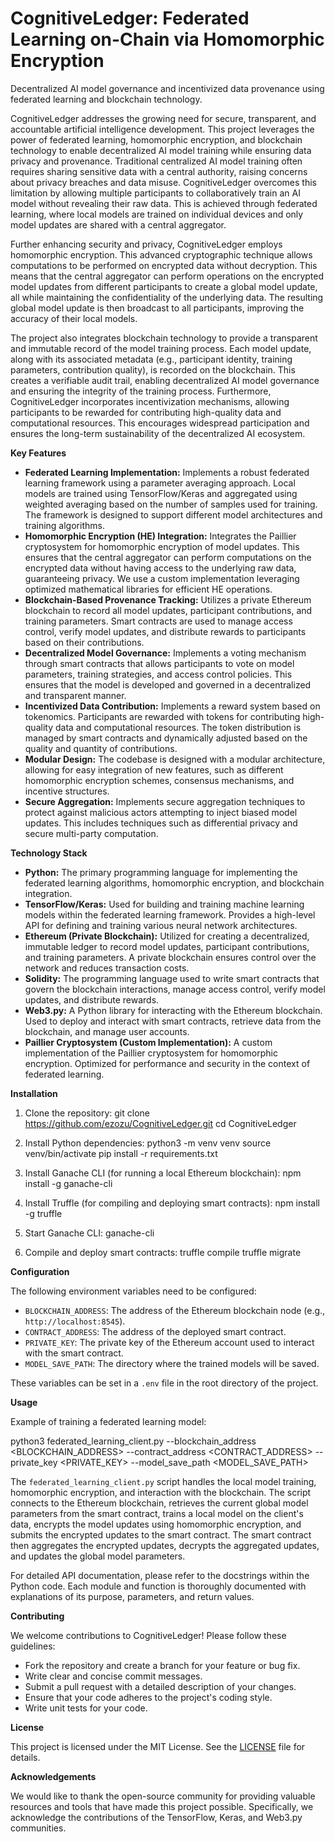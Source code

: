 # CognitiveLedger: Federated Learning on-Chain via Homomorphic Encryption

Decentralized AI model governance and incentivized data provenance using federated learning and blockchain technology.

CognitiveLedger addresses the growing need for secure, transparent, and accountable artificial intelligence development. This project leverages the power of federated learning, homomorphic encryption, and blockchain technology to enable decentralized AI model training while ensuring data privacy and provenance. Traditional centralized AI model training often requires sharing sensitive data with a central authority, raising concerns about privacy breaches and data misuse. CognitiveLedger overcomes this limitation by allowing multiple participants to collaboratively train an AI model without revealing their raw data. This is achieved through federated learning, where local models are trained on individual devices and only model updates are shared with a central aggregator.

Further enhancing security and privacy, CognitiveLedger employs homomorphic encryption. This advanced cryptographic technique allows computations to be performed on encrypted data without decryption. This means that the central aggregator can perform operations on the encrypted model updates from different participants to create a global model update, all while maintaining the confidentiality of the underlying data. The resulting global model update is then broadcast to all participants, improving the accuracy of their local models.

The project also integrates blockchain technology to provide a transparent and immutable record of the model training process. Each model update, along with its associated metadata (e.g., participant identity, training parameters, contribution quality), is recorded on the blockchain. This creates a verifiable audit trail, enabling decentralized AI model governance and ensuring the integrity of the training process. Furthermore, CognitiveLedger incorporates incentivization mechanisms, allowing participants to be rewarded for contributing high-quality data and computational resources. This encourages widespread participation and ensures the long-term sustainability of the decentralized AI ecosystem.

**Key Features**

*   **Federated Learning Implementation:** Implements a robust federated learning framework using a parameter averaging approach. Local models are trained using TensorFlow/Keras and aggregated using weighted averaging based on the number of samples used for training. The framework is designed to support different model architectures and training algorithms.
*   **Homomorphic Encryption (HE) Integration:** Integrates the Paillier cryptosystem for homomorphic encryption of model updates. This ensures that the central aggregator can perform computations on the encrypted data without having access to the underlying raw data, guaranteeing privacy. We use a custom implementation leveraging optimized mathematical libraries for efficient HE operations.
*   **Blockchain-Based Provenance Tracking:** Utilizes a private Ethereum blockchain to record all model updates, participant contributions, and training parameters. Smart contracts are used to manage access control, verify model updates, and distribute rewards to participants based on their contributions.
*   **Decentralized Model Governance:** Implements a voting mechanism through smart contracts that allows participants to vote on model parameters, training strategies, and access control policies. This ensures that the model is developed and governed in a decentralized and transparent manner.
*   **Incentivized Data Contribution:** Implements a reward system based on tokenomics. Participants are rewarded with tokens for contributing high-quality data and computational resources. The token distribution is managed by smart contracts and dynamically adjusted based on the quality and quantity of contributions.
*   **Modular Design:** The codebase is designed with a modular architecture, allowing for easy integration of new features, such as different homomorphic encryption schemes, consensus mechanisms, and incentive structures.
*   **Secure Aggregation:** Implements secure aggregation techniques to protect against malicious actors attempting to inject biased model updates. This includes techniques such as differential privacy and secure multi-party computation.

**Technology Stack**

*   **Python:** The primary programming language for implementing the federated learning algorithms, homomorphic encryption, and blockchain integration.
*   **TensorFlow/Keras:** Used for building and training machine learning models within the federated learning framework. Provides a high-level API for defining and training various neural network architectures.
*   **Ethereum (Private Blockchain):** Utilized for creating a decentralized, immutable ledger to record model updates, participant contributions, and training parameters. A private blockchain ensures control over the network and reduces transaction costs.
*   **Solidity:** The programming language used to write smart contracts that govern the blockchain interactions, manage access control, verify model updates, and distribute rewards.
*   **Web3.py:** A Python library for interacting with the Ethereum blockchain. Used to deploy and interact with smart contracts, retrieve data from the blockchain, and manage user accounts.
*   **Paillier Cryptosystem (Custom Implementation):** A custom implementation of the Paillier cryptosystem for homomorphic encryption. Optimized for performance and security in the context of federated learning.

**Installation**

1.  Clone the repository:
    git clone https://github.com/ezozu/CognitiveLedger.git
    cd CognitiveLedger

2.  Install Python dependencies:
    python3 -m venv venv
    source venv/bin/activate
    pip install -r requirements.txt

3.  Install Ganache CLI (for running a local Ethereum blockchain):
    npm install -g ganache-cli

4.  Install Truffle (for compiling and deploying smart contracts):
    npm install -g truffle

5.  Start Ganache CLI:
    ganache-cli

6.  Compile and deploy smart contracts:
    truffle compile
    truffle migrate

**Configuration**

The following environment variables need to be configured:

*   `BLOCKCHAIN_ADDRESS`: The address of the Ethereum blockchain node (e.g., `http://localhost:8545`).
*   `CONTRACT_ADDRESS`: The address of the deployed smart contract.
*   `PRIVATE_KEY`: The private key of the Ethereum account used to interact with the smart contract.
*   `MODEL_SAVE_PATH`: The directory where the trained models will be saved.

These variables can be set in a `.env` file in the root directory of the project.

**Usage**

Example of training a federated learning model:

python3 federated_learning_client.py --blockchain_address <BLOCKCHAIN_ADDRESS> --contract_address <CONTRACT_ADDRESS> --private_key <PRIVATE_KEY> --model_save_path <MODEL_SAVE_PATH>

The `federated_learning_client.py` script handles the local model training, homomorphic encryption, and interaction with the blockchain. The script connects to the Ethereum blockchain, retrieves the current global model parameters from the smart contract, trains a local model on the client's data, encrypts the model updates using homomorphic encryption, and submits the encrypted updates to the smart contract. The smart contract then aggregates the encrypted updates, decrypts the aggregated updates, and updates the global model parameters.

For detailed API documentation, please refer to the docstrings within the Python code. Each module and function is thoroughly documented with explanations of its purpose, parameters, and return values.

**Contributing**

We welcome contributions to CognitiveLedger! Please follow these guidelines:

*   Fork the repository and create a branch for your feature or bug fix.
*   Write clear and concise commit messages.
*   Submit a pull request with a detailed description of your changes.
*   Ensure that your code adheres to the project's coding style.
*   Write unit tests for your code.

**License**

This project is licensed under the MIT License. See the [LICENSE](https://github.com/ezozu/CognitiveLedger/blob/main/LICENSE) file for details.

**Acknowledgements**

We would like to thank the open-source community for providing valuable resources and tools that have made this project possible. Specifically, we acknowledge the contributions of the TensorFlow, Keras, and Web3.py communities.